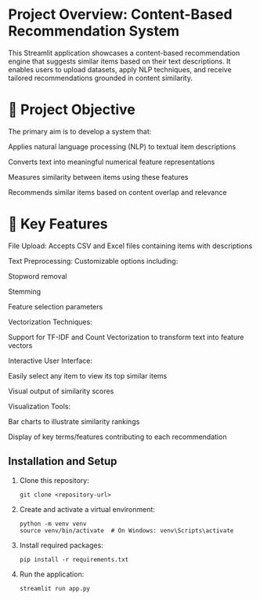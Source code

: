 # Project Overview: Content-Based Recommendation System

This Streamlit application showcases a content-based recommendation engine that suggests similar items based on their text descriptions. It enables users to upload datasets, apply NLP techniques, and receive tailored recommendations grounded in content similarity.

# 🎯 Project Objective

The primary aim is to develop a system that:

Applies natural language processing (NLP) to textual item descriptions

Converts text into meaningful numerical feature representations

Measures similarity between items using these features

Recommends similar items based on content overlap and relevance

# 🔧 Key Features

File Upload: Accepts CSV and Excel files containing items with descriptions

Text Preprocessing: Customizable options including:

Stopword removal

Stemming

Feature selection parameters

Vectorization Techniques:

Support for TF-IDF and Count Vectorization to transform text into feature vectors

Interactive User Interface:

Easily select any item to view its top similar items

Visual output of similarity scores

Visualization Tools:

Bar charts to illustrate similarity rankings

Display of key terms/features contributing to each recommendation



## Installation and Setup

1. Clone this repository:
   ```
   git clone <repository-url>
   ```

2. Create and activate a virtual environment:
   ```
   python -m venv venv
   source venv/bin/activate  # On Windows: venv\Scripts\activate
   ```

3. Install required packages:
   ```
   pip install -r requirements.txt
   ```

4. Run the application:
   ```
   streamlit run app.py
   
